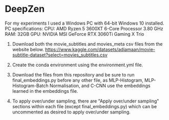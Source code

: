 # DeepZen

For my experiments I used a Windows PC with 64-bit Windows 10 installed.
PC specifications:
CPU: AMD Ryzen 5 3600XT 6-Core Processor               3.80 GHz
RAM: 32GB
GPU: NVIDIA MSI GeForce RTX 3060Ti Gaming X Trio 


1) Download both the movie_subtitles and movies_meta csv files from the website below.
https://www.kaggle.com/datasets/adiamaan/movie-subtitle-dataset?select=movies_subtitles.csv

2) Create the conda environment using the environment.yml file.

3) Download the files from this repository and be sure to run final_embeddings.py before any other file, as MLP-Histogram, MLP-Histogram-Batch Normalisation, and C-CNN use the embeddings learned in the embeddings file.

4) To apply over/under sampling, there are "Apply over/under sampling" sections within each file (except final_embeddings.py) which can be uncommented as desired to apply over/under sampling.
